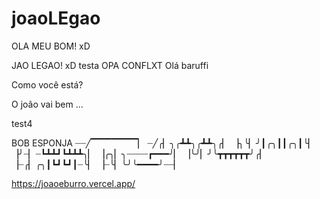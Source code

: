 # joaoLEgao

OLA MEU BOM! xD

JAO LEGAO! xD
testa
OPA CONFLXT
Olá baruffi

Como você está? 

O joão vai bem ... 

test4

BOB ESPONJA
┈┈╱▔▔▔▔▔▔▔▏ 
┈╱╭▏╮╭┻┻╮╭┻┻╮╭▏ 
▕╮╰▏╯┃╭╮┃┃╭╮┃╰▏ 
▕╯┈▏┈┗┻┻┛┗┻┻┻╮▏ 
▕╭╮▏╮┈┈┈┈┏━━━╯▏ 
▕╰╯▏╯╰┳┳┳┳┳┳╯╭▏
▕┈╭▏╭╮┃┗┛┗┛┃┈╰▏
▕┈╰▏╰╯╰━━━━╯┈┈▏

https://joaoeburro.vercel.app/
